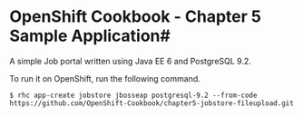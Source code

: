 # OpenShift Cookbook - Chapter 5 Sample Application#

A simple Job portal written using Java EE 6 and PostgreSQL 9.2.

To run it on OpenShift, run the following command.

```
$ rhc app-create jobstore jbosseap postgresql-9.2 --from-code https://github.com/OpenShift-Cookbook/chapter5-jobstore-fileupload.git
```
